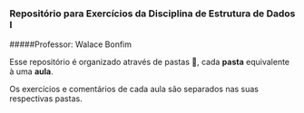 ### Repositório para Exercícios da Disciplina de Estrutura de Dados I


#####Professor: Walace Bonfim

Esse repositório é organizado através de pastas :file_folder:, cada **pasta** equivalente à uma **aula**.

Os exercícios e comentários de cada aula são separados nas suas respectivas pastas.
